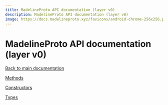 ```yaml
---
title: MadelineProto API documentation (layer v0)
description: MadelineProto API documentation (layer v0)
image: https://docs.madelineproto.xyz/favicons/android-chrome-256x256.png
---
```

# MadelineProto API documentation (layer v0)

[Back to main documentation](..)  


[Methods](methods/)

[Constructors](constructors/)

[Types](types/)
